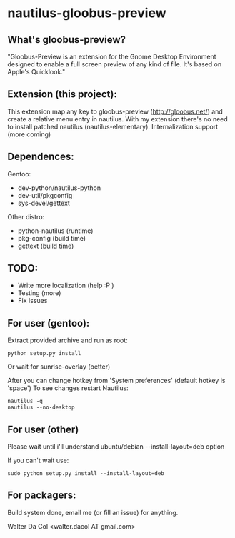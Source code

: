 # nautilus-gloobus-preview

## What's gloobus-preview?
"Gloobus-Preview is an extension for the Gnome Desktop Environment 
designed to enable a full screen preview of any kind of file. It's based 
on Apple's Quicklook."

## Extension (this project):
This extension map any key to gloobus-preview (http://gloobus.net/)
and create a relative menu entry in nautilus.
With my extension there's no need to install patched nautilus 
(nautilus-elementary).
Internalization support (more coming)

## Dependences: 
Gentoo:

* dev-python/nautilus-python
* dev-util/pkgconfig
* sys-devel/gettext

Other distro:

* python-nautilus (runtime)
* pkg-config (build time)
* gettext (build time)

## TODO:

* Write more localization (help :P )
* Testing (more)
* Fix Issues

## For user (gentoo):
Extract provided archive and run as root:

    python setup.py install

Or wait for sunrise-overlay (better)

After you can change hotkey from 'System preferences' (default hotkey is 'space')
To see changes restart Nautilus:

    nautilus -q
    nautilus --no-desktop

## For user (other)
Please wait until i'll understand ubuntu/debian --install-layout=deb option

If you can't wait use:

    sudo python setup.py install --install-layout=deb

## For packagers:
Build system done, email me (or fill an issue) for anything.


Walter Da Col <walter.dacol AT gmail.com>
